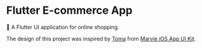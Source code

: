 # Flutter E-commerce App

🚀 A Flutter UI application for online shopping.

The design of this project was inspired by [Toma](https://dribbble.com/WastingMyTime) from [Marvie iOS App UI Kit](https://dribbble.com/shots/10904459-Marvie-iOS-App-UI-Kit-Dark-Theme).